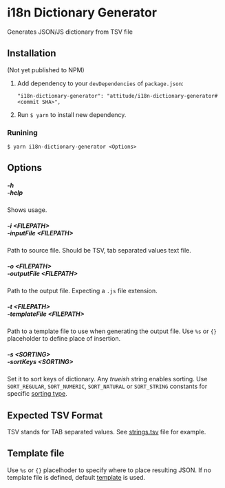 # i18n Dictionary Generator

Generates JSON/JS dictionary from TSV file

## Installation

(Not yet published to NPM)

1. Add dependency to your `devDependencies` of `package.json`:
    ```
    "i18n-dictionary-generator": "attitude/i18n-dictionary-generator#<commit SHA>",
    ```
2. Run `$ yarn` to install new dependency.

### Runining

```
$ yarn i18n-dictionary-generator <Options>
```

## Options

##### -h<br>-help
Shows usage.

##### -i &lt;FILEPATH&gt;<br>-inputFile &lt;FILEPATH&gt;
Path to source file. Should be TSV, tab separated values text file.

##### -o &lt;FILEPATH&gt;<br>-outputFile &lt;FILEPATH&gt;
Path to the output file. Expecting a `.js` file extension.

##### -t &lt;FILEPATH&gt;<br>-templateFile &lt;FILEPATH&gt;
Path to a template file to use when generating the output file. Use `%s` or `{}` placeholder to define place of insertion.

##### -s &lt;SORTING&gt;<br>-sortKeys &lt;SORTING&gt;
Set it to sort keys of dictionary. Any *trueish* string enables sorting. Use `SORT_REGULAR`, `SORT_NUMERIC`, `SORT_NATURAL` or `SORT_STRING` constants for specific [sorting type](http://php.net/manual/en/function.sort.php).

## Expected TSV Format

TSV stands for TAB separated values. See [strings.tsv](./strings.tsv) file for example.

## Template file

Use `%s` or `{}` placelhoder to specify where to place resulting JSON. If no template file is defined, default [template](./template.js) is used.
